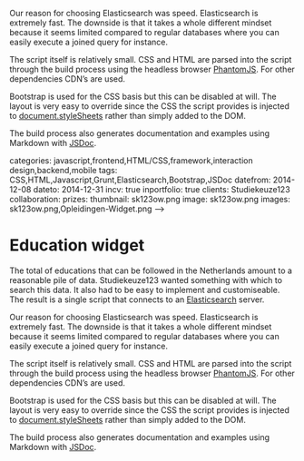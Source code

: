 <!--
  id: 2716
  slug: opleidingen-widget
  type: fortpolio
  excerpt: <p>An Elasticsearch Javascript widget comprised of CDN dependencies, with source-generated documentation and examples.</p> 
  content: <p>The total of educations that can be followed in the Netherlands amount to a reasonable pile of data. Studiekeuze123 wanted something with which to search this data. It also had to be easy to implement and customiseable. The result is a single script that connects to an <a href="http://www.elasticsearch.org/">Elasticsearch</a> server.</p> <p><!--more--></p> <p>Our reason for choosing Elasticsearch was speed. Elasticsearch is extremely fast. The downside is that it takes a whole different mindset because it seems limited compared to regular databases where you can easily execute a joined query for instance.</p> <p>The script itself is relatively small. CSS and HTML are parsed into the script through the build process using the headless browser <a href="http://phantomjs.org/">PhantomJS</a>. For other dependencies CDN&#8217;s are used.</p> <p>Bootstrap is used for the CSS basis but this can be disabled at will. The layout is very easy to override since the CSS the script provides is injected to <a href="https://developer.mozilla.org/en-US/docs/Web/API/document.styleSheets">document.styleSheets</a> rather than simply added to the DOM.</p> <p>The build process also generates documentation and examples using Markdown with <a href="http://usejsdoc.org/">JSDoc</a>.</p> 
  categories: javascript,frontend,HTML/CSS,framework,interaction design,backend,mobile
  tags: CSS,HTML,Javascript,Grunt,Elasticsearch,Bootstrap,JSDoc
  datefrom: 2014-12-08
  dateto: 2014-12-31
  incv: true
  inportfolio: true
  clients: Studiekeuze123
  collaboration: 
  prizes: 
  thumbnail: sk123ow.png
  image: sk123ow.png
  images: sk123ow.png,Opleidingen-Widget.png
-->

# Education widget

<p>The total of educations that can be followed in the Netherlands amount to a reasonable pile of data. Studiekeuze123 wanted something with which to search this data. It also had to be easy to implement and customiseable. The result is a single script that connects to an <a href="http://www.elasticsearch.org/">Elasticsearch</a> server.</p>
<p><!--more--></p>
<p>Our reason for choosing Elasticsearch was speed. Elasticsearch is extremely fast. The downside is that it takes a whole different mindset because it seems limited compared to regular databases where you can easily execute a joined query for instance.</p>
<p>The script itself is relatively small. CSS and HTML are parsed into the script through the build process using the headless browser <a href="http://phantomjs.org/">PhantomJS</a>. For other dependencies CDN&#8217;s are used.</p>
<p>Bootstrap is used for the CSS basis but this can be disabled at will. The layout is very easy to override since the CSS the script provides is injected to <a href="https://developer.mozilla.org/en-US/docs/Web/API/document.styleSheets">document.styleSheets</a> rather than simply added to the DOM.</p>
<p>The build process also generates documentation and examples using Markdown with <a href="http://usejsdoc.org/">JSDoc</a>.</p>

